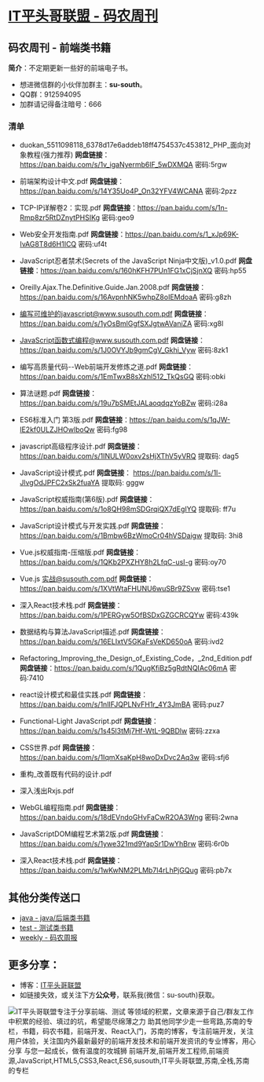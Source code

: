
# [IT平头哥联盟 - 码农周刊](https://susouth.com/ "@IT·平头哥联盟，码农书籍，苏南的专栏")

## 码农周刊 - 前端类书籍

**简介**：不定期更新一些好的前端电子书。

+ 想进微信群的小伙伴加群主：**su-south**。
+ QQ群：912594095 
+ 加群请记得备注暗号：666 

### 清单

+ duokan_5511098118_6378d17e6addeb18ff4754537c453812_PHP_面向对象教程(强力推荐)
**网盘链接**：https://pan.baidu.com/s/1v_igaNyermb6lF_5wDXMQA  密码:5rgw

+ 前端架构设计中文.pdf
**网盘链接**：https://pan.baidu.com/s/14Y35Uo4P_On32YFV4WCANA  密码:2pzz

+ TCP-IP详解卷2：实现.pdf
**网盘链接**：https://pan.baidu.com/s/1n-Rmp8zr5RtDZnytPHSIKg  密码:geo9

+ Web安全开发指南.pdf
**网盘链接**：https://pan.baidu.com/s/1_xJp69K-IvAG8T8d6H1ICQ  密码:uf4t

+ JavaScript忍者禁术(Secrets of the JavaScript Ninja中文版)_v1.0.pdf
**网盘链接**：https://pan.baidu.com/s/160hKFH7PUn1FG1xCjSjnXQ  密码:hp55

+ Oreilly.Ajax.The.Definitive.Guide.Jan.2008.pdf
**网盘链接**：https://pan.baidu.com/s/16AvpnhNK5whpZ8oIEMdoaA  密码:g8zh

+ 编写可维护的javascript@www.susouth.com.pdf
**网盘链接**：https://pan.baidu.com/s/1yOsBmlGgfSXJgtwAVaniZA  密码:xg8l

+ JavaScript函数式编程@www.susouth.com.pdf
**网盘链接**：https://pan.baidu.com/s/1J0OVYJb9gmCgV_Gkhi_Vyw  密码:8zk1

+ 编写高质量代码--Web前端开发修炼之道.pdf
**网盘链接**：https://pan.baidu.com/s/1EmTwxB8sXzhl512_TkQsGQ  密码:obki

+ 算法谜题.pdf
**网盘链接**：https://pan.baidu.com/s/19u7bSMEtJALaoqdqzYoBZw  密码:i28a

+ ES6标准入门 第3版.pdf
**网盘链接**：https://pan.baidu.com/s/1qJW-lE2kf0ULZJHOwlboQw  密码:fg98

+ javascript高级程序设计.pdf
**网盘链接**：https://pan.baidu.com/s/1INULW0oxv2sHjXThV5yVRQ 提取码: dag5

+ JavaScript设计模式.pdf
**网盘链接**： https://pan.baidu.com/s/1l-JlvgOdJPFC2xSk2fuaYA 提取码: gggw

+ JavaScript权威指南(第6版).pdf
**网盘链接**：https://pan.baidu.com/s/1o8QH98mSDGrqiQX7dEgIYQ 提取码: ff7u

+ JavaScript设计模式与开发实践.pdf
**网盘链接**：https://pan.baidu.com/s/1Bmbw6BzWmoCr04hVSDaigw 提取码: 3hi8

+ Vue.js权威指南-压缩版.pdf
**网盘链接**：https://pan.baidu.com/s/1QKb2PXZHY8h2LfqC-usI-g  密码:oy70

+ Vue.js 实战@susouth.com.pdf
**网盘链接**：https://pan.baidu.com/s/1XVtWtaFHUNU6wuSBr9ZSvw  密码:tse1

+ 深入React技术栈.pdf
**网盘链接**：https://pan.baidu.com/s/1PERGyw5OfBSDxGZGCRCQYw  密码:439k

+ 数据结构与算法JavaScript描述.pdf
**网盘链接**：https://pan.baidu.com/s/16ELIxtV5GKaFsVeKD650oA  密码:ivd2

+ Refactoring_Improving_the_Design_of_Existing_Code，_2nd_Edition.pdf
**网盘链接**：https://pan.baidu.com/s/1QugKfiBz5gRdtNQIAc06mA  密码:7410

+ react设计模式和最佳实践.pdf
**网盘链接**：https://pan.baidu.com/s/1nlIFJQPLNvFH1r_4Y3JmBA  密码:puz7

+ Functional-Light JavaScript.pdf
**网盘链接**：https://pan.baidu.com/s/1s45l3tMj7Hf-WtL-9QBDlw  密码:zzxa

+ CSS世界.pdf
**网盘链接**：https://pan.baidu.com/s/1IqmXsaKpH8woDxDvc2Aq3w  密码:sfj6

+ 重构_改善既有代码的设计.pdf

+ 深入浅出Rxjs.pdf

+ WebGL编程指南.pdf
**网盘链接**：https://pan.baidu.com/s/18dEVndoGHvFaCwR2OA3Wng  密码:2wna

+ JavaScriptDOM编程艺术第2版.pdf
**网盘链接**：https://pan.baidu.com/s/1ywe321md9YapSr1DwYhBrw  密码:6r0b

+ 深入React技术栈.pdf
**网盘链接**：https://pan.baidu.com/s/1wKwNM2PLMb7l4rLhPjGQug  密码:pb7x


## 其他分类传送口
+ [java - java/后端类书籍](../java "java或后端开发人员电子书籍整理")
+ [test - 测试类书籍](../test "测试人员电子书籍整理")
+ [weekly - 码农周报](../weekly "每周不错的文章都会整理在这里")

## 更多分享：
+ 博客：[IT平头哥联盟](https://susouth.com "IT平头哥联盟")
+ 如链接失效，或关注下方**公众号**，联系我(微信：su-south)获取。

![IT平头哥联盟专注于分享前端、测试 等领域的积累，文章来源于自己/群友工作中积累的经验、填过的坑，希望能尽绵薄之力 助其他同学少走一些弯路,苏南的专栏，书籍，码农书籍，前端开发、React入门，苏南的博客，专注前端开发，关注用户体验，关注国内外最新最好的前端开发技术和前端开发资讯的专业博客，用心分享 与您一起成长，做有温度的攻城狮 前端开发,前端开发工程师,前端资源,JavaScript,HTML5,CSS3,React,ES6,susouth,IT平头哥联盟,苏南,全栈,苏南的专栏](https://user-images.githubusercontent.com/18324563/49295841-ae197600-f4f1-11e8-80c9-53ee54ee1f86.png "IT平头哥联盟")
